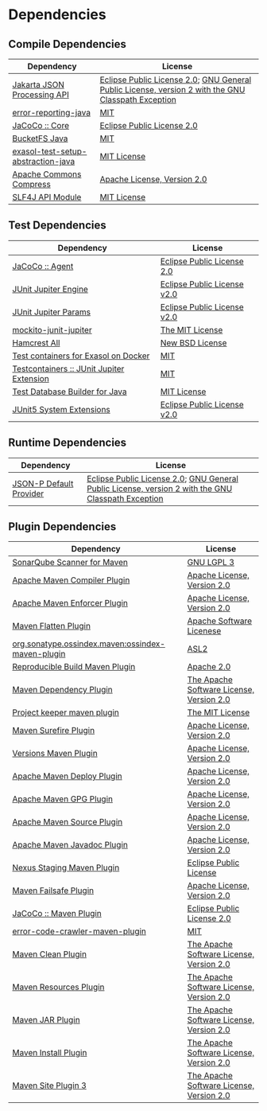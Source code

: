 <!-- @formatter:off -->
# Dependencies

## Compile Dependencies

| Dependency                              | License                                                                                                      |
| --------------------------------------- | ------------------------------------------------------------------------------------------------------------ |
| [Jakarta JSON Processing API][0]        | [Eclipse Public License 2.0][1]; [GNU General Public License, version 2 with the GNU Classpath Exception][2] |
| [error-reporting-java][3]               | [MIT][4]                                                                                                     |
| [JaCoCo :: Core][5]                     | [Eclipse Public License 2.0][6]                                                                              |
| [BucketFS Java][7]                      | [MIT][4]                                                                                                     |
| [exasol-test-setup-abstraction-java][9] | [MIT License][10]                                                                                            |
| [Apache Commons Compress][11]           | [Apache License, Version 2.0][12]                                                                            |
| [SLF4J API Module][13]                  | [MIT License][14]                                                                                            |

## Test Dependencies

| Dependency                                      | License                           |
| ----------------------------------------------- | --------------------------------- |
| [JaCoCo :: Agent][5]                            | [Eclipse Public License 2.0][6]   |
| [JUnit Jupiter Engine][17]                      | [Eclipse Public License v2.0][18] |
| [JUnit Jupiter Params][17]                      | [Eclipse Public License v2.0][18] |
| [mockito-junit-jupiter][21]                     | [The MIT License][22]             |
| [Hamcrest All][23]                              | [New BSD License][24]             |
| [Test containers for Exasol on Docker][25]      | [MIT][4]                          |
| [Testcontainers :: JUnit Jupiter Extension][27] | [MIT][28]                         |
| [Test Database Builder for Java][29]            | [MIT License][30]                 |
| [JUnit5 System Extensions][31]                  | [Eclipse Public License v2.0][32] |

## Runtime Dependencies

| Dependency                   | License                                                                                                      |
| ---------------------------- | ------------------------------------------------------------------------------------------------------------ |
| [JSON-P Default Provider][0] | [Eclipse Public License 2.0][1]; [GNU General Public License, version 2 with the GNU Classpath Exception][2] |

## Plugin Dependencies

| Dependency                                              | License                                        |
| ------------------------------------------------------- | ---------------------------------------------- |
| [SonarQube Scanner for Maven][36]                       | [GNU LGPL 3][37]                               |
| [Apache Maven Compiler Plugin][38]                      | [Apache License, Version 2.0][12]              |
| [Apache Maven Enforcer Plugin][40]                      | [Apache License, Version 2.0][12]              |
| [Maven Flatten Plugin][42]                              | [Apache Software Licenese][43]                 |
| [org.sonatype.ossindex.maven:ossindex-maven-plugin][44] | [ASL2][43]                                     |
| [Reproducible Build Maven Plugin][46]                   | [Apache 2.0][43]                               |
| [Maven Dependency Plugin][48]                           | [The Apache Software License, Version 2.0][43] |
| [Project keeper maven plugin][50]                       | [The MIT License][51]                          |
| [Maven Surefire Plugin][52]                             | [Apache License, Version 2.0][12]              |
| [Versions Maven Plugin][54]                             | [Apache License, Version 2.0][12]              |
| [Apache Maven Deploy Plugin][56]                        | [Apache License, Version 2.0][12]              |
| [Apache Maven GPG Plugin][58]                           | [Apache License, Version 2.0][12]              |
| [Apache Maven Source Plugin][60]                        | [Apache License, Version 2.0][12]              |
| [Apache Maven Javadoc Plugin][62]                       | [Apache License, Version 2.0][12]              |
| [Nexus Staging Maven Plugin][64]                        | [Eclipse Public License][65]                   |
| [Maven Failsafe Plugin][66]                             | [Apache License, Version 2.0][12]              |
| [JaCoCo :: Maven Plugin][68]                            | [Eclipse Public License 2.0][6]                |
| [error-code-crawler-maven-plugin][70]                   | [MIT][4]                                       |
| [Maven Clean Plugin][72]                                | [The Apache Software License, Version 2.0][43] |
| [Maven Resources Plugin][74]                            | [The Apache Software License, Version 2.0][43] |
| [Maven JAR Plugin][76]                                  | [The Apache Software License, Version 2.0][43] |
| [Maven Install Plugin][78]                              | [The Apache Software License, Version 2.0][43] |
| [Maven Site Plugin 3][80]                               | [The Apache Software License, Version 2.0][43] |

[5]: https://www.eclemma.org/jacoco/index.html
[7]: https://github.com/exasol/bucketfs-java
[3]: https://github.com/exasol/error-reporting-java
[32]: http://www.eclipse.org/legal/epl-v20.html
[43]: http://www.apache.org/licenses/LICENSE-2.0.txt
[52]: https://maven.apache.org/surefire/maven-surefire-plugin/
[72]: http://maven.apache.org/plugins/maven-clean-plugin/
[4]: https://opensource.org/licenses/MIT
[21]: https://github.com/mockito/mockito
[42]: https://www.mojohaus.org/flatten-maven-plugin/
[11]: https://commons.apache.org/proper/commons-compress/
[50]: https://github.com/exasol/project-keeper/
[54]: http://www.mojohaus.org/versions-maven-plugin/
[38]: https://maven.apache.org/plugins/maven-compiler-plugin/
[30]: https://github.com/exasol/test-db-builder-java/blob/main/LICENSE
[6]: https://www.eclipse.org/legal/epl-2.0/
[9]: https://github.com/exasol/exasol-test-setup-abstraction-java/
[56]: https://maven.apache.org/plugins/maven-deploy-plugin/
[37]: http://www.gnu.org/licenses/lgpl.txt
[68]: https://www.jacoco.org/jacoco/trunk/doc/maven.html
[22]: https://github.com/mockito/mockito/blob/main/LICENSE
[46]: http://zlika.github.io/reproducible-build-maven-plugin
[10]: https://github.com/exasol/exasol-test-setup-abstraction-java/blob/main/LICENSE
[14]: http://www.opensource.org/licenses/mit-license.php
[36]: http://sonarsource.github.io/sonar-scanner-maven/
[17]: https://junit.org/junit5/
[0]: https://github.com/eclipse-ee4j/jsonp
[60]: https://maven.apache.org/plugins/maven-source-plugin/
[2]: https://projects.eclipse.org/license/secondary-gpl-2.0-cp
[13]: http://www.slf4j.org
[74]: http://maven.apache.org/plugins/maven-resources-plugin/
[29]: https://github.com/exasol/test-db-builder-java/
[64]: http://www.sonatype.com/public-parent/nexus-maven-plugins/nexus-staging/nexus-staging-maven-plugin/
[66]: https://maven.apache.org/surefire/maven-failsafe-plugin/
[48]: http://maven.apache.org/plugins/maven-dependency-plugin/
[28]: http://opensource.org/licenses/MIT
[65]: http://www.eclipse.org/legal/epl-v10.html
[25]: https://github.com/exasol/exasol-testcontainers
[23]: https://github.com/hamcrest/JavaHamcrest
[51]: https://github.com/exasol/project-keeper/blob/main/LICENSE
[76]: http://maven.apache.org/plugins/maven-jar-plugin/
[1]: https://projects.eclipse.org/license/epl-2.0
[12]: https://www.apache.org/licenses/LICENSE-2.0.txt
[40]: https://maven.apache.org/enforcer/maven-enforcer-plugin/
[18]: https://www.eclipse.org/legal/epl-v20.html
[24]: http://www.opensource.org/licenses/bsd-license.php
[78]: http://maven.apache.org/plugins/maven-install-plugin/
[44]: https://sonatype.github.io/ossindex-maven/maven-plugin/
[58]: https://maven.apache.org/plugins/maven-gpg-plugin/
[27]: https://testcontainers.org
[31]: https://github.com/itsallcode/junit5-system-extensions
[80]: http://maven.apache.org/plugins/maven-site-plugin/
[62]: https://maven.apache.org/plugins/maven-javadoc-plugin/
[70]: https://github.com/exasol/error-code-crawler-maven-plugin
